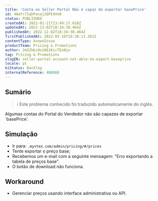 ```yaml
---
title: 'Conta no Seller Portal Não é capaz de exportar basePrice'
id: 4Aafr7IqhFwcej2QFE4Ve8
status: PUBLISHED
createdAt: 2022-01-21T13:49:17.618Z
updatedAt: 2022-12-02T18:34:30.464Z
publishedAt: 2022-12-02T18:34:30.464Z
firstPublishedAt: 2022-03-16T19:38:13.261Z
contentType: knownIssue
productTeam: Pricing & Promotions
author: 2mXZkbi0oi061KicTExNjo
tag: Pricing & Promotions
slugEN: seller-portal-account-not-able-to-export-baseprice
locale: pt
kiStatus: Backlog
internalReference: 408868
---
```


## Sumário

>ℹ️ Este problema conhecido foi traduzido automaticamente do inglês.


Algumas contas do Portal do Vendedor não são capazes de exportar `basePrice'.



## Simulação


- Ir para: `.myvtex.com/admin/pricing/#/prices`
- Tente exportar o preço base;
- Recebemos um e-mail com a seguinte mensagem: "Erro exportando a tabela de preços base".
- O botão de download não funciona.



## Workaround


- Gerenciar preços usando interface administrativa ou API.

